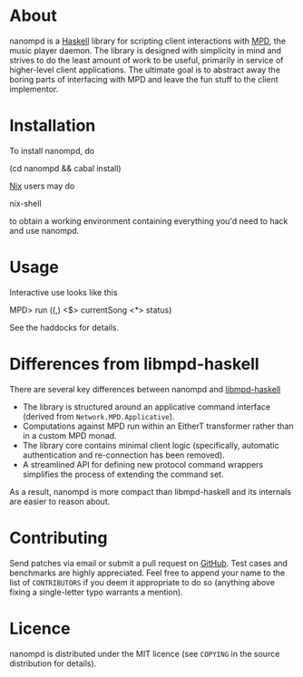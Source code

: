 # About

nanompd is a [Haskell] library for scripting client interactions with
[MPD], the music player daemon.
The library is designed with simplicity in mind and strives to do
the least amount of work to be useful, primarily in service of
higher-level client applications.
The ultimate goal is to abstract away the boring parts of interfacing with
MPD and leave the fun stuff to the client implementor.

[Haskell]: http://haskell.org/
[MPD]: http://musicpd.org/

# Installation

To install nanompd, do

   (cd nanompd && cabal install)

[Nix] users may do

   nix-shell

to obtain a working environment containing everything you'd need to
hack and use nanompd.

[Nix]: https://nixos.org/

# Usage

Interactive use looks like this

   MPD> run ((,) <$> currentSong <*> status)

See the haddocks for details.

# Differences from libmpd-haskell

There are several key differences between
nanompd and [libmpd-haskell]

- The library is structured around an applicative command interface
  (derived from `Network.MPD.Applicative`).
- Computations against MPD run within an EitherT transformer rather
  than in a custom MPD monad.
- The library core contains minimal client logic (specifically,
  automatic authentication and re-connection has been removed).
- A streamlined API for defining new protocol command wrappers simplifies
  the process of extending the command set.

As a result, nanompd is more compact than libmpd-haskell and its internals
are easier to reason about.

[libmpd-haskell]: https://hackage.haskell.org/libmpd

# Contributing

Send patches via email or submit a pull request on [GitHub].
Test cases and benchmarks are highly appreciated.
Feel free to append your name to the list of `CONTRIBUTORS` if you deem it
appropriate to do so (anything above fixing a single-letter typo warrants
a mention).

[GitHub]: https://github.com/joachifm/nanompd

# Licence

nanompd is distributed under the MIT licence (see `COPYING` in the source
distribution for details).
